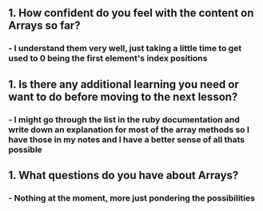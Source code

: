 ## 1. How confident do you feel with the content on Arrays so far?
### - I understand them very well, just taking a little time to get used to 0 being the first element's index positions
## 1. Is there any additional learning you need or want to do before moving to the next lesson?
### - I might go through the list in the ruby documentation and write down an explanation for most of the array methods so I have those in my notes and I have a better sense of all thats possible
## 1. What questions do you have about Arrays?
### - Nothing at the moment, more just pondering the possibilities
